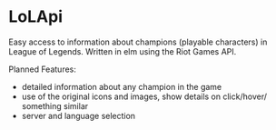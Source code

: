 # LoLApi

Easy access to information about champions (playable characters) in League of Legends.
Written in elm using the Riot Games API.

Planned Features:
- detailed information about any champion in the game
- use of the original icons and images, show details on click/hover/ something similar
- server and language selection
